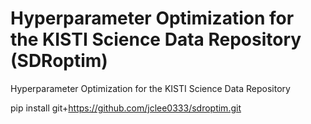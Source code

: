 # Hyperparameter Optimization for the KISTI Science Data Repository (SDRoptim)
Hyperparameter Optimization for the KISTI Science Data Repository

pip install git+https://github.com/jclee0333/sdroptim.git
